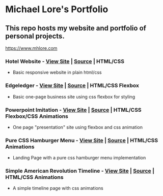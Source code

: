 # Michael Lore's Portfolio

## This repo hosts my website and portfolio of personal projects.

https://www.mhlore.com

### Hotel Website - [View Site](https://mhlore.com/projects/hotel/index.html) | [Source](https://github.com/michaellore/portfolio/tree/master/projects/hotel) | HTML/CSS
* Basic responsive website in plain html/css

### Edgeledger - [View Site](https://mhlore.com/projects/edgeledger/index.html) | [Source](https://github.com/michaellore/portfolio/tree/master/projects/edgeledger) | HTML/CSS Flexbox
* Basic one-page business site using css flexbox for styling

### Powerpoint Imitation - [View Site](https://mhlore.com/projects/presentation/index.html) | [Source](https://github.com/michaellore/portfolio/tree/master/projects/presentation) | HTML/CSS Flexbox/CSS Animations
* One page "presentation" site using flexbox and css animation

### Pure CSS Hamburger Menu - [View Site](https://mhlore.com/projects/css_menus/hamburger.html) | [Source](https://github.com/michaellore/portfolio/tree/master/projects/css_menus) | HTML/CSS Animations
* Landing Page with a pure css hamburger menu implementation

### Simple American Revolution Timeline - [View Site](https://mhlore.com/projects/revolution_timeline/index.html) | [Source](https://github.com/michaellore/portfolio/tree/master/projects/revolution_timeline) | HTML/CSS Animations
* A simple timeline page with css animations
